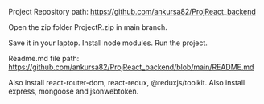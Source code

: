 
Project Repository path: https://github.com/ankursa82/ProjReact_backend

Open the zip folder ProjectR.zip in main branch.

Save it in your laptop. Install node modules. Run the project.

Readme.md file path: https://github.com/ankursa82/ProjReact_backend/blob/main/README.md

Also install react-router-dom, react-redux, @reduxjs/toolkit.
Also install express, mongoose and jsonwebtoken.